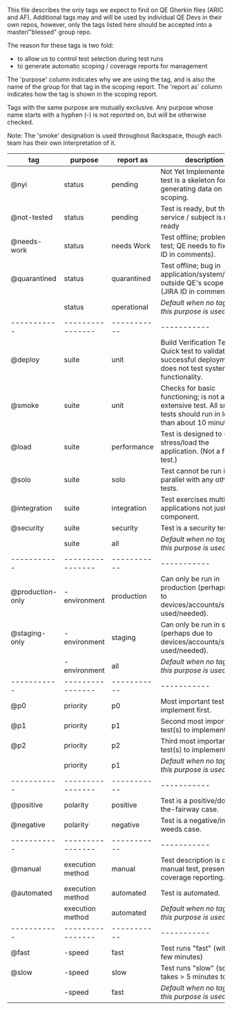 This file describes the only tags we expect to find on QE Gherkin files (ARIC and AF).
Additional tags may and will be used by individual QE Devs in their own repos, however,
only the tags listed here should be accepted into a master/"blessed" group repo.

The reason for these tags is two fold:
* to allow us to control test selection during test runs
* to generate automatic scoping / coverage reports for management

The 'purpose' column indicates why we are using the tag,
and is also the name of the group for that tag in the scoping report.
The 'report as' column indicates how the tag is shown in the scoping report.

Tags with the same purpose are mutually exclusive.
Any purpose whose name starts with a hyphen (-) is not reported on, but will
be otherwise checked.


Note: The 'smoke' designation is used throughout Rackspace, though each team has their own interpretation of it.

tag              | purpose          | report as   | description
-----------      | ---------------- | ----------- | -----------
@nyi             | status           | pending     | Not Yet Implemented - test is a skeleton for generating data on scoping.
@not-tested      | status           | pending     | Test is ready, but the service / subject is not ready
@needs-work      | status           | needs Work  | Test offline; problem with test; QE needs to fix (JIRA ID in comments).
@quarantined     | status           | quarantined | Test offline; bug in application/system/etc. outside QE's scope to fix. (JIRA ID in comments).
                 | status           | operational | *Default when no tag for this purpose is used.*
-----------      | ---------------- | ----------- | -----------
@deploy          | suite            | unit        | Build Verification Test Quick test to validate successful deployment, does not test system functionality.
@smoke           | suite            | unit        | Checks for basic functioning; is not an extensive test. All smoke tests should run in less than about 10 minutes.
@load            | suite            | performance | Test is designed to (help) stress/load the application. (Not a fast test.)
@solo            | suite            | solo        | Test cannot be run in parallel with any other tests.
@integration     | suite            | integration | Test exercises multiple applications not just one component.
@security        | suite            | security    | Test is a security test.
                 | suite            | all         | *Default when no tag for this purpose is used.*
-----------      | ---------------- | ----------- | -----------
@production-only | -environment     | production  | Can only be run in production (perhaps due to devices/accounts/systems used/needed).
@staging-only    | -environment     | staging     | Can only be run in staging (perhaps due to devices/accounts/systems used/needed).
                 | -environment     | all         | *Default when no tag for this purpose is used.*
-----------      | ---------------- | ----------- | -----------
@p0              | priority         | p0          | Most important test(s) to implement first.
@p1              | priority         | p1          | Second most important test(s) to implement.
@p2              | priority         | p2          | Third most important test(s) to implement.
                 | priority         | p1          | *Default when no tag for this purpose is used.*
-----------      | ---------------- | ----------- | -----------
@positive        | polarity         | positive    | Test is a positive/down-the-fairway case.
@negative        | polarity         | negative    | Test is a negative/in-the-weeds case.
-----------      | ---------------- | ----------- | -----------
@manual          | execution method | manual      | Test description is of a manual test, present for coverage reporting.
@automated       | execution method | automated   | Test is automated.
                 | execution method | automated   | *Default when no tag for this purpose is used.*
-----------      | ---------------- | ----------- | -----------
@fast            | -speed           | fast        | Test runs "fast" (within a few minutes)
@slow            | -speed           | slow        | Test runs "slow" (scenario takes > 5 minutes to run).
                 | -speed           | fast        | *Default when no tag for this purpose is used.*
